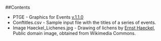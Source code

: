 ##Contents

* PTGE - Graphics for Events [v.1.1.0](https://github.com/franfranz/Graphs_and_Pics_Toytools/blob/main/PTGE_Graphics_for_Events/PTGE_Graphics_for_Events.R)
* Conftitles.csv - Sample input file with the titles of a series of events. 
* Image Haeckel_Lichenes.jpg - Drawing of lichens by [Ernst Haeckel](https://en.wikipedia.org/wiki/Ernst_Haeckel), Public domain image, obtained from Wikimedia Commons. 
